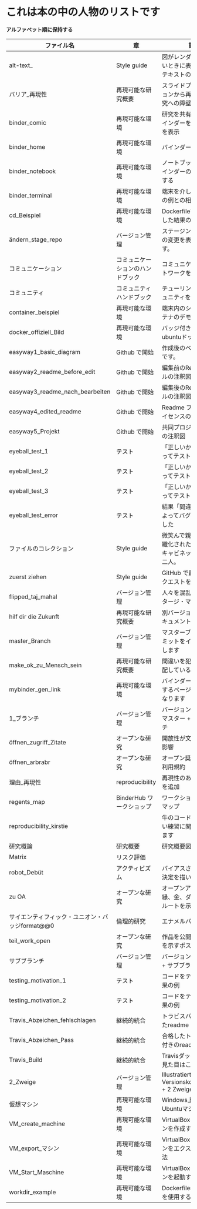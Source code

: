 # これは本の中の人物のリストです

**アルファベット順に保持する**

| ファイル名                             | 章                  | 説明                                               |
| --------------------------------- | ------------------ | ------------------------------------------------ |
| alt-text_<unk> <unk> <unk>        | Style guide        | 図がレンダリングされないときに表示される代替テキストのデモ                |
| バリア_再現性                          | 再現可能な研究概要          | スライドプレゼンテーションから再現性のある研究への障壁を強調します             |
| binder_comic                      | 再現可能な環境            | 研究を共有するためのバインダーを使用した漫画を表示                      |
| binder_home                       | 再現可能な環境            | バインダーのホーム画面                                    |
| binder_notebook                   | 再現可能な環境            | ノートブックを介してバインダーの例とやりとりする                      |
| binder_terminal                   | 再現可能な環境            | 端末を介したバインダーの例との相互作用                            |
| cd_Beispiel                       | 再現可能な環境            | DockerfileでCDを使用した結果の例                          |
| ändern_stage_repo               | バージョン管理          | ステージングとコミットの変更を表示する漫画です。                      |
| コミュニケーション                         | コミュニケーションのハンドブック | コミュニケーションネットワークを描いた図                             |
| コミュニティ                            | コミュニティハンドブック     | チューリング方法のコミュニティを描いた図                            |
| container_beispiel                | 再現可能な環境            | 端末内のシンプルなコンテナのデモ                               |
| docker_offiziell_Bild           | 再現可能な環境            | バッジ付きの公式のubuntuドッカー画像                         |
| easyway1_basic_diagram          | Github で開始        | 作成後のベーシックレポです。                                |
| easyway2_readme_before_edit     | Github で開始        | 編集前のReadmeファイルの注釈図                               |
| easyway3_readme_nach_bearbeiten | Github で開始        | 編集後のReadmeファイルの注釈図                               |
| easyway4_edited_readme          | Github で開始        | Readme ファイル + ライセンスの注釈図                          |
| easyway5_Projekt                  | Github で開始        | 共同プロジェクトページの注釈図                              |
| eyeball_test_1                  | テスト                | 「正しいかどうか」によってテストされた結果                           |
| eyeball_test_2                  | テスト                | 「正しいかどうか」によってテストされた結果                           |
| eyeball_test_3                  | テスト                | 「正しいかどうか」によってテストされた結果                           |
| eyeball_test_error              | テスト                | 結果「間違っている」によってバグが検出されました                      |
| ファイルのコレクション                       | Style guide        | 微笑んで親指を与える組織化されたファイリングキャビネットを見ている二人。          |
| zuerst ziehen                     | Style guide        | GitHub で最初のプルリクエストを行っている人                      |
| flipped_taj_mahal               | バージョン管理          | 人々を混乱させるためにタージ・マハルの逆方向                          |
| hilf dir die Zukunft              | 再現可能な研究概要          | 別バージョンの自分のドキュメントを渡す女性                         |
| master_Branch                     | バージョン管理          | マスターブランチでのコミットをイラストで表示します                     |
| make_ok_zu_Mensch_sein        | 再現可能な研究概要          | 間違いを犯したことを心配している女性。                              |
| mybinder_gen_link               | 再現可能な環境            | バインダーリンクを生成するページは次のようになります                   |
| 1_ブランチ                           | バージョン管理          | バージョンコントロールマスター + 1つのブランチ                     |
| öffnen_zugriff_Zitate           | オープンな研究           | 開放性が文献数に与える影響                                   |
| öffnen_arbrabr                    | オープンな研究           | オープン奨学金の下での利用規約                                |
| 理由_再現性                            | reproducibility    | 再現性のある作業の利点を追加                                   |
| regents_map                       | BinderHub ワークショップ | ワークショップの場所にマップ                                 |
| reproducibility_kirstie           |                    | 牛のコードとデータを良い練習に関連して描画します                       |
| 研究概論                              | 研究概要               | 研究概要図                                            |
| Matrix                            | リスク評価              |                                                  |
| robot_Debüt                       | アクティビズム          | バイアスされた自動意思決定を描いた図                              |
| zu OA                             | オープンな研究           | オープンアクセスへの緑、金、ダイヤモンドのルートを示す列車ルート              |
| サイエンティフィック・ユニオン・バッジformat@@0    | 倫理的研究              | エナメルバッジの画像                                     |
| teil_work_open                  | オープンな研究           | 作品を公開するメリットを示すポスター画像                            |
| サブブランチ                          | バージョン管理          | バージョン管理ブランチ + サブブランチ                        |
| testing_motivation_1            | テスト                | コードをテストしない結果の例                                  |
| testing_motivation_2            | テスト                | コードをテストしない結果の例                                  |
| Travis_Abzeichen_fehlschlagen   | 継続的統合              | トラビスバッジが失敗したreadme                           |
| Travis_Abzeichen_Pass           | 継続的統合              | 合格したトラビスバッジ付きのreadme                          |
| Travis_Build                      | 継続的統合              | Travisダッシュボードの見た目はこんな感じです                   |
| 2_Zweige                          | バージョン管理          | Illustratiert Versionskontrollmeister + 2 Zweige |
| 仮想マシン                             | 再現可能な環境            | Windows上の仮想Ubuntuマシンの例                           |
| VM_create_machine               | 再現可能な環境            | VirtualBox で仮想マシンを作成する方法                        |
| VM_export_マシン                   | 再現可能な環境            | VirtualBox で仮想マシンをエクスポートする方法                   |
| VM_Start_Maschine               | 再現可能な環境            | VirtualBox で仮想マシンを起動する方法                        |
| workdir_example                   | 再現可能な環境            | Dockerfiles で workdir を使用する例                    |
